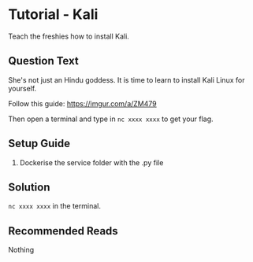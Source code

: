 # Tutorial - Kali
Teach the freshies how to install Kali.

## Question Text
She's not just an Hindu goddess. It is time to learn to install Kali Linux for yourself.

Follow this guide: https://imgur.com/a/ZM479

Then open a terminal and type in `nc xxxx xxxx` to get your flag.

## Setup Guide
1. Dockerise the service folder with the .py file

## Solution
`nc xxxx xxxx` in the terminal.

## Recommended Reads
Nothing
